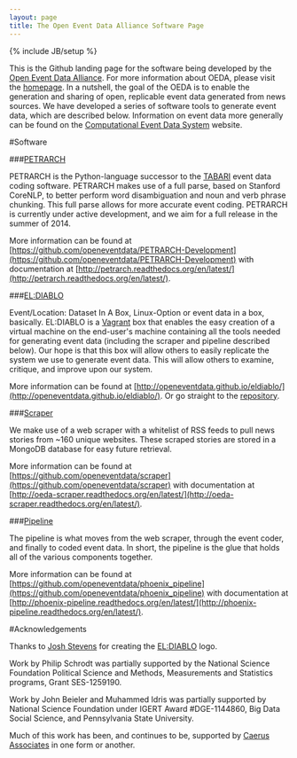 ```yaml
---
layout: page
title: The Open Event Data Alliance Software Page
---
```

{% include JB/setup %}

This is the Github landing page for the software being developed by the [Open Event Data Alliance](https://github.com/openeventdata). For more information about OEDA,
please visit the [homepage](http://openeventdata.org/). In a nutshell, the goal 
of the OEDA is to enable the generation and sharing of open, replicable event
data generated from news sources. We have developed a series
of software tools to generate event data, which are described below. Information on event
data more generally can be found on the [Computational Event Data System](http://eventdata.parusanalytics.com/)
website.

#Software

###[PETRARCH](http://petrarch.readthedocs.org/en/latest/)

PETRARCH is the Python-language successor to the
[TABARI](http://eventdata.parusanalytics.com/software.dir/tabari.html) event
data coding software. PETRARCH makes use of a full parse, based on Stanford CoreNLP,
to better perform word disambiguation and noun and verb phrase chunking. This
full parse allows for more accurate event coding. PETRARCH is currently under
active development, and we aim for a full release in the summer of 2014.

More information can be found at
[https://github.com/openeventdata/PETRARCH-Development](https://github.com/openeventdata/PETRARCH-Development) 
with documentation at
[http://petrarch.readthedocs.org/en/latest/](http://petrarch.readthedocs.org/en/latest/).

###[EL:DIABLO](http://openeventdata.github.io/eldiablo/)

Event/Location: Dataset In A Box, Linux-Option or event data in a box,
basically. EL:DIABLO is a [Vagrant](https://www.vagrantup.com/) box that
enables the easy creation of a virtual machine on the end-user's machine containing all the tools needed for generating event data (including the scraper and pipeline described below). Our hope is that this box will allow others to easily replicate the system we use to generate event data. This will allow others to examine, critique, and improve upon our system. 

More information can be found at
[http://openeventdata.github.io/eldiablo/](http://openeventdata.github.io/eldiablo/).
Or go straight to the [repository](http://openeventdata.github.io/eldiablo/).


###[Scraper](http://oeda-scraper.readthedocs.org/en/latest/)

We make use of a web scraper with a whitelist of RSS feeds to pull news stories
from ~160 unique websites. These scraped stories are stored in a MongoDB
database for easy future retrieval. 

More information can be found at
[https://github.com/openeventdata/scraper](https://github.com/openeventdata/scraper)
with documentation at
[http://oeda-scraper.readthedocs.org/en/latest/](http://oeda-scraper.readthedocs.org/en/latest/).

###[Pipeline](http://phoenix-pipeline.readthedocs.org/en/latest/)

The pipeline is what moves from the web scraper, through the event coder, and
finally to coded event data. In short, the pipeline is the glue that holds all
of the various components together. 

More information can be found at
[https://github.com/openeventdata/phoenix_pipeline](https://github.com/openeventdata/phoenix_pipeline)
with documentation at
[http://phoenix-pipeline.readthedocs.org/en/latest/](http://phoenix-pipeline.readthedocs.org/en/latest/).

#Acknowledgements

Thanks to [Josh Stevens](http://www.joshuastevens.net/) for creating the
[EL:DIABLO](https://github.com/openeventdata/eldiablo) logo.

Work by Philip Schrodt was partially supported by the National Science
Foundation Political Science and Methods, Measurements and Statistics programs,
Grant SES-1259190.

Work by John Beieler and Muhammed Idris was partially supported by National
Science Foundation under IGERT Award #DGE-1144860, Big Data Social Science, and
Pennsylvania State University. 

Much of this work has been, and continues to be, supported by
[Caerus Associates](caerusassociates.com) in one form or another.

